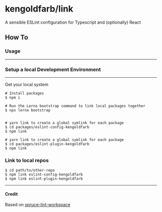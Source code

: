 
# kengoldfarb/link
A sensible ESLint configuration for Typescript and (optionally) React


## How To

### Usage
---


### Setup a local Development Environment
---
Get your local system

```shell
# Install packages
$ npm i

# Run the Lerna bootstrap command to link local packages together
$ npx lerna bootstrap


# yarn link to create a global symlink for each package
$ cd packages/eslint-config-kengoldfarb
$ npm link

# yarn link to create a global symlink for each package
$ cd packages/eslint-plugin-kengoldfarb
$ npm link

```

### Link to local repos

```shell
$ cd path/to/other-repo
$ npm link eslint-config-kengoldfarb
$ npm link eslint-plugin-kengoldfarb
```

---
#### Credit
Based on [spruce-lint-workspace](https://github.com/sprucelabsai/spruce-lint-workspace)
